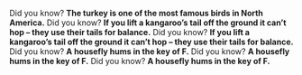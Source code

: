 Did you know? **The turkey is one of the most famous birds in North America.**
Did you know? **If you lift a kangaroo’s tail off the ground it can’t hop – they use their tails for balance.**
Did you know? **If you lift a kangaroo’s tail off the ground it can’t hop – they use their tails for balance.**
Did you know? **A housefly hums in the key of F.**
Did you know? **A housefly hums in the key of F.**
Did you know? **A housefly hums in the key of F.**
